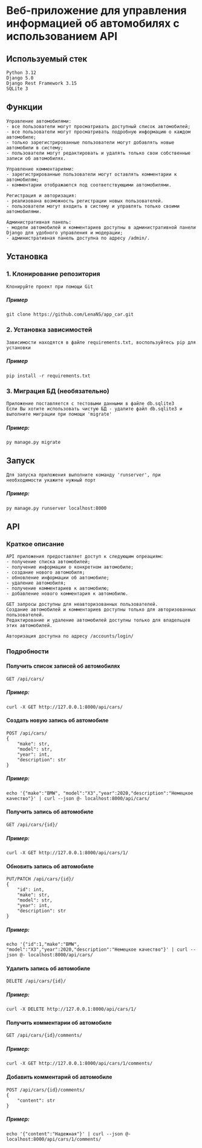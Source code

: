 # Веб-приложение для управления информацией об автомобилях с использованием API
## Используемый стек
```
Python 3.12
Django 5.0
Django Rest Framework 3.15
SQLite 3
```
## Функции
```
Управление автомобилями:
- все пользователи могут просматривать доступный список автомобилей;
- все пользователи могут просматривать подробную информацию о каждом автомобиле;
- только зарегистрированные пользователи могут добавлять новые автомобили в систему;
- пользователи могут редактировать и удалять только свои собственные записи об автомобилях.

Управление комментариями:
- зарегистрированные пользователи могут оставлять комментарии к автомобилям;
- комментарии отображаются под соответствующими автомобилями.

Регистрация и авторизация:
- реализована возможность регистрации новых пользователей.
- пользователи могут входить в систему и управлять только своими автомобилями.

Административная панель:
- модели автомобилей и комментариев доступны в административной панели Django для удобного управления и модерации;
- административная панель доступна по адресу /admin/.
```
## Установка
### 1. Клонирование репозитория
```
Клонируйте проект при помощи Git
```
##### Пример
```
git clone https://github.com/LenaNS/app_car.git
```
### 2. Установка зависимостей
```
Зависимости находятся в файле requirements.txt, воспользуйтесь pip для установки
```
##### Пример
```
pip install -r requirements.txt
```
### 3. Миграция БД (необязательно)
```
Приложение поставляется с тестовыми данными в файле db.sqlite3
Если Вы хотите использовать чистую БД - удалите файл db.sqlite3 и выполните миграции при помощи 'migrate'
```
##### Пример:
```
py manage.py migrate
```
## Запуск
```
Для запуска приложения выполните команду 'runserver', при необходимости укажите нужный порт
```
##### Пример:
```
py manage.py runserver localhost:8000
```
## API
### Краткое описание
```
API приложения предоставляет доступ к следующим опреациям:
- получение списка автомобилей;
- получение информации о конкретном автомобиле;
- создание нового автомобиля;
- обновление информации об автомобиле;
- удаление автомобиля;
- получение комментариев к автомобилю;
- добавление нового комментария к автомобилю.

GET запросы доступны для неавторизованных пользователей.
Создание автомобилей и комментариев доступны только для авторизованных пользователей.
Редактирование и удаление автомобилей доступны только для владельцев этих автомобилей.

Авторизация доступна по адресу /accounts/login/
```
### Подробности
#### Получить список записей об автомобилях
```
GET /api/cars/
```
##### Пример:
```
curl -X GET http://127.0.0.1:8000/api/cars/
```
#### Создать новую запись об автомобиле
```
POST /api/cars/
{
    "make": str,
    "model": str,
    "year": int,
    "description": str
}
```
##### Пример:
```
echo '{"make":"BMW", "model":"X3","year":2020,"description":"Немецкое качество"}' | curl --json @- localhost:8000/api/cars/
```
#### Получить запись об автомобиле
```
GET /api/cars/{id}/
```
##### Пример:
```
curl -X GET http://127.0.0.1:8000/api/cars/1/
```
#### Обновить запись об автомобиле
```
PUT/PATCH /api/cars/{id}/
{
    "id": int,
    "make": str,
    "model": str,
    "year": int,
    "description": str
}
```
##### Пример:
```
echo '{"id":1,"make":"BMW", "model":"X3","year":2020,"description":"Немецкое качество"}' | curl --json @- localhost:8000/api/cars/
```
#### Удалить запись об автомобиле
```
DELETE /api/cars/{id}/
```
##### Пример:
```
curl -X DELETE http://127.0.0.1:8000/api/cars/1/
```
#### Получить комментарии об автомобиле
```
GET /api/cars/{id}/comments/
```
##### Пример:
```
curl -X GET http://127.0.0.1:8000/api/cars/1/comments/
```
#### Добавить комментарий об автомобиле
```
POST /api/cars/{id}/comments/
{
    "content": str
}
```
##### Пример:
```
echo '{"content":"Надежная"}' | curl --json @- localhost:8000/api/cars/1/comments/
```